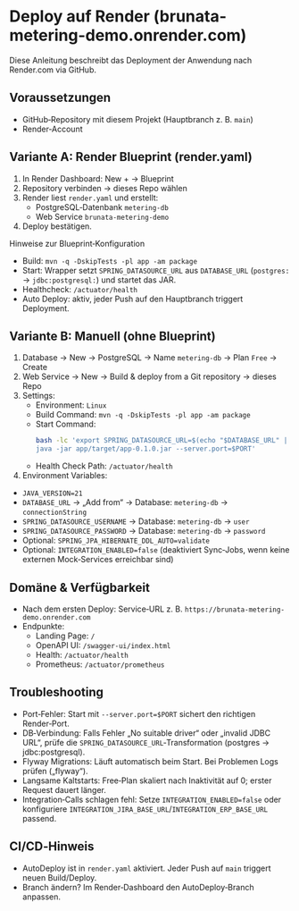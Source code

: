 # Deploy auf Render (brunata-metering-demo.onrender.com)

Diese Anleitung beschreibt das Deployment der Anwendung nach Render.com via GitHub.

## Voraussetzungen
- GitHub‑Repository mit diesem Projekt (Hauptbranch z. B. `main`)
- Render‑Account

## Variante A: Render Blueprint (render.yaml)

1) In Render Dashboard: New + → Blueprint
2) Repository verbinden → dieses Repo wählen
3) Render liest `render.yaml` und erstellt:
   - PostgreSQL‑Datenbank `metering-db`
   - Web Service `brunata-metering-demo`
4) Deploy bestätigen.

Hinweise zur Blueprint‑Konfiguration
- Build: `mvn -q -DskipTests -pl app -am package`
- Start: Wrapper setzt `SPRING_DATASOURCE_URL` aus `DATABASE_URL` (`postgres:` → `jdbc:postgresql:`) und startet das JAR.
- Healthcheck: `/actuator/health`
- Auto Deploy: aktiv, jeder Push auf den Hauptbranch triggert Deployment.

## Variante B: Manuell (ohne Blueprint)

1) Database → New → PostgreSQL → Name `metering-db` → Plan `Free` → Create
2) Web Service → New → Build & deploy from a Git repository → dieses Repo
3) Settings:
   - Environment: `Linux`
   - Build Command: `mvn -q -DskipTests -pl app -am package`
   - Start Command:
     ```bash
     bash -lc 'export SPRING_DATASOURCE_URL=$(echo "$DATABASE_URL" | sed -E "s/^postgres:/jdbc:postgresql:/");
     java -jar app/target/app-0.1.0.jar --server.port=$PORT'
     ```
   - Health Check Path: `/actuator/health`
  4) Environment Variables:
   - `JAVA_VERSION=21`
   - `DATABASE_URL` → „Add from“ → Database: `metering-db` → `connectionString`
   - `SPRING_DATASOURCE_USERNAME` → Database: `metering-db` → `user`
   - `SPRING_DATASOURCE_PASSWORD` → Database: `metering-db` → `password`
   - Optional: `SPRING_JPA_HIBERNATE_DDL_AUTO=validate`
   - Optional: `INTEGRATION_ENABLED=false` (deaktiviert Sync‑Jobs, wenn keine externen Mock‑Services erreichbar sind)

## Domäne & Verfügbarkeit
- Nach dem ersten Deploy: Service‑URL z. B. `https://brunata-metering-demo.onrender.com`
- Endpunkte:
  - Landing Page: `/`
  - OpenAPI UI: `/swagger-ui/index.html`
  - Health: `/actuator/health`
  - Prometheus: `/actuator/prometheus`

## Troubleshooting
- Port‑Fehler: Start mit `--server.port=$PORT` sichert den richtigen Render‑Port.
- DB‑Verbindung: Falls Fehler „No suitable driver“ oder „invalid JDBC URL“, prüfe die `SPRING_DATASOURCE_URL`‑Transformation (postgres → jdbc:postgresql).
- Flyway Migrations: Läuft automatisch beim Start. Bei Problemen Logs prüfen („flyway“).
- Langsame Kaltstarts: Free‑Plan skaliert nach Inaktivität auf 0; erster Request dauert länger.
 - Integration‑Calls schlagen fehl: Setze `INTEGRATION_ENABLED=false` oder konfiguriere `INTEGRATION_JIRA_BASE_URL`/`INTEGRATION_ERP_BASE_URL` passend.

## CI/CD‑Hinweis
- AutoDeploy ist in `render.yaml` aktiviert. Jeder Push auf `main` triggert neuen Build/Deploy.
- Branch ändern? Im Render‑Dashboard den AutoDeploy‑Branch anpassen.
